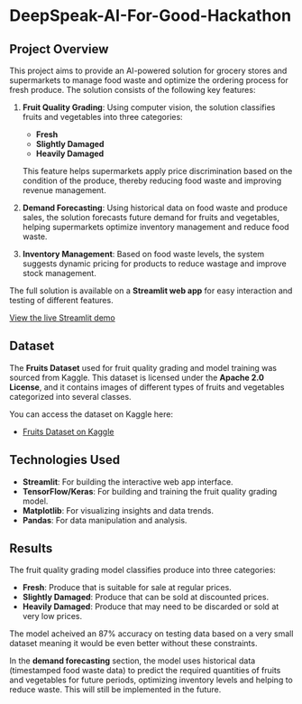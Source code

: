 # DeepSpeak-AI-For-Good-Hackathon

## Project Overview

This project aims to provide an AI-powered solution for grocery stores and supermarkets to manage food waste and optimize the ordering process for fresh produce. The solution consists of the following key features:

1. **Fruit Quality Grading**: Using computer vision, the solution classifies fruits and vegetables into three categories:
   - **Fresh**
   - **Slightly Damaged**
   - **Heavily Damaged**

   This feature helps supermarkets apply price discrimination based on the condition of the produce, thereby reducing food waste and improving revenue management.

2. **Demand Forecasting**: Using historical data on food waste and produce sales, the solution forecasts future demand for fruits and vegetables, helping supermarkets optimize inventory management and reduce food waste.

3. **Inventory Management**: Based on food waste levels, the system suggests dynamic pricing for products to reduce wastage and improve stock management.

The full solution is available on a **Streamlit web app** for easy interaction and testing of different features.

[View the live Streamlit demo](https://deepspeak-ai-for-good-hackathon-ct287k8aj3f4ujcunw8pgw.streamlit.app/)

## Dataset

The **Fruits Dataset** used for fruit quality grading and model training was sourced from Kaggle. This dataset is licensed under the **Apache 2.0 License**, and it contains images of different types of fruits and vegetables categorized into several classes.

You can access the dataset on Kaggle here:
- [Fruits Dataset on Kaggle](https://www.kaggle.com/datasets/shivamardeshna/fruits-dataset)

## Technologies Used

- **Streamlit**: For building the interactive web app interface.
- **TensorFlow/Keras**: For building and training the fruit quality grading model.
- **Matplotlib**: For visualizing insights and data trends.
- **Pandas**: For data manipulation and analysis.

## Results

The fruit quality grading model classifies produce into three categories:
- **Fresh**: Produce that is suitable for sale at regular prices.
- **Slightly Damaged**: Produce that can be sold at discounted prices.
- **Heavily Damaged**: Produce that may need to be discarded or sold at very low prices.

The model acheived an 87% accuracy on testing data based on a very small dataset meaning it would be even better without these constraints.

In the **demand forecasting** section, the model uses historical data (timestamped food waste data) to predict the required quantities of fruits and vegetables for future periods, optimizing inventory levels and helping to reduce waste. This will still be implemented in the future.


